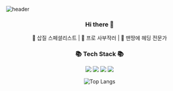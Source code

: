 ![header](https://capsule-render.vercel.app/api?type=waving&color=gradient&height=300&section=header&text=Madang%20Garden&fontAlignY=40&fontSize=90)

<h3 align="center">Hi there 👋</h3>
<p align="center">
🚀 삽질 스페셜리스트 | 🎸 프로 사부작러 | 🎯 맨땅에 헤딩 전문가
</p>
<h3 align="center">📚 Tech Stack 📚</h3>
<p align="center">
  <img src="https://img.shields.io/badge/Python-3766AB?style=flat-square&logo=Python&logoColor=white"/></a>
  <img src="https://img.shields.io/badge/Mysql-E6B91E?style=flat-square&logo=MySql&logoColor=white"/></a>
  <img src="https://img.shields.io/badge/Node.js-339933?style=flat-square&logo=Node.js&logoColor=white"/></a>
  <img src="https://img.shields.io/badge/Typescript-3178C6?style=flat-square&logo=Typescript&logoColor=white"/></a>
</p>

<p align="center">
  <img src="https://github-readme-stats.vercel.app/api/top-langs/?username=mdgarden&size_weight=0.5&count_weight=0.5" alt="Top Langs"/>
</p>



